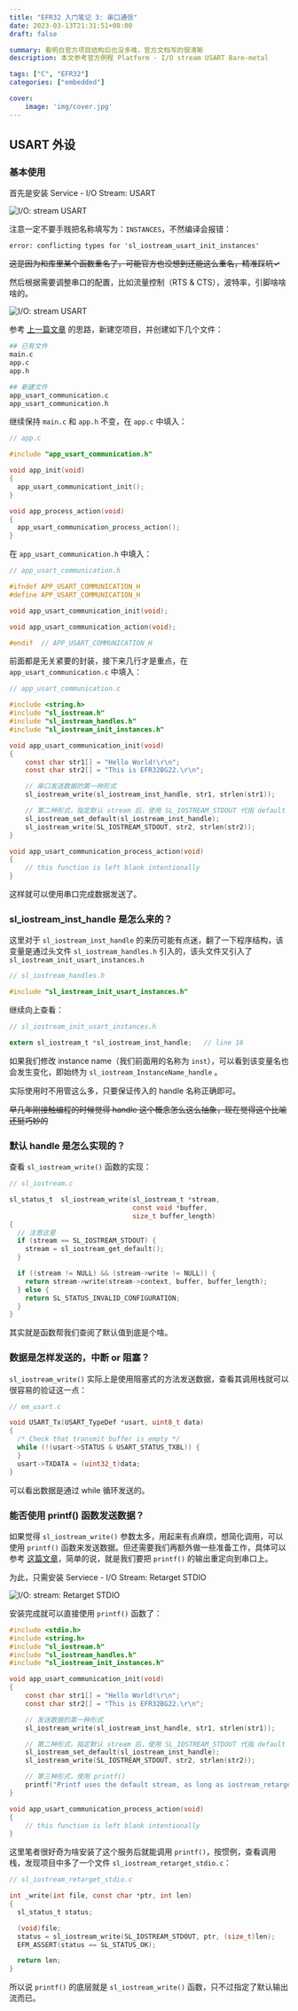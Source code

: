 ```yaml
---
title: "EFR32 入门笔记 3: 串口通信"
date: 2023-03-13T21:31:51+08:00
draft: false

summary: 看明白官方项目结构后也没多难，官方文档写的很清晰
description: 本文参考官方例程 Platform - I/O stream USART Bare-metal

tags: ["C", "EFR32"]
categories: ["embedded"]

cover: 
    image: 'img/cover.jpg'
---
```


## USART 外设

### 基本使用

首先是安装 Service - I/O Stream: USART

![I/O: stream USART](img/IOStreamUSART.jpg#center)

注意一定不要手贱把名称填写为：`INSTANCES`，不然编译会报错：

```plain
error: conflicting types for 'sl_iostream_usart_init_instances'
```

~~这是因为和库里某个函数重名了，可能官方也没想到还能这么重名，精准踩坑✓~~

然后根据需要调整串口的配置，比如流量控制（RTS & CTS），波特率，引脚啥啥啥的。

![I/O: stream USART](img/IOStreamConfig.jpg#center)

参考 [上一篇文章](https://wangyuyang.me/posts/efr32%E5%85%A5%E9%97%A8%E7%AC%94%E8%AE%B02-%E7%82%B9%E4%BA%AEled%E7%81%AF/) 的思路，新建空项目，并创建如下几个文件：

```bash
## 已有文件
main.c
app.c
app.h

## 新建文件
app_usart_communication.c
app_usart_communication.h
```

继续保持 `main.c` 和 `app.h` 不变，在 `app.c` 中填入：

```c
// app.c

#include "app_usart_communication.h"

void app_init(void)
{
  app_usart_communicationt_init();
}

void app_process_action(void)
{
  app_usart_communication_process_action();
}

```

在 `app_usart_communication.h` 中填入：

```c
// app_usart_communication.h

#ifndef APP_USART_COMMUNICATION_H
#define APP_USART_COMMUNICATION_H

void app_usart_communication_init(void);

void app_usart_communication_action(void);

#endif  // APP_USART_COMMUNICATION_H
```

前面都是无关紧要的封装，接下来几行才是重点，在 `app_usart_communication.c` 中填入：

```c
// app_usart_communication.c

#include <string.h>
#include "sl_iostream.h"
#include "sl_iostream_handles.h"
#include "sl_iostream_init_instances.h"

void app_usart_communication_init(void)
{
    const char str1[] = "Hello World!\r\n";
    const char str2[] = "This is EFR32BG22.\r\n";

    // 串口发送数据的第一种形式
    sl_iostream_write(sl_iostream_inst_handle, str1, strlen(str1));

    // 第二种形式，指定默认 stream 后，使用 SL_IOSTREAM_STDOUT 代指 default stream
    sl_iostream_set_default(sl_iostream_inst_handle);
    sl_iostream_write(SL_IOSTREAM_STDOUT, str2, strlen(str2));
}

void app_usart_communication_process_action(void)
{
    // this function is left blank intentionally
}
```

这样就可以使用串口完成数据发送了。

### sl_iostream_inst_handle 是怎么来的？

这里对于 `sl_iostream_inst_handle` 的来历可能有点迷，翻了一下程序结构，该变量是通过头文件 `sl_iostream_handles.h` 引入的，该头文件又引入了`sl_iostream_init_usart_instances.h`

``` c
// sl_iostream_handles.h

#include "sl_iostream_init_usart_instances.h"
```

继续向上查看：

```c
// sl_iostream_init_usart_instances.h

extern sl_iostream_t *sl_iostream_inst_handle;   // line 16
```

如果我们修改 instance name（我们前面用的名称为 `inst`），可以看到该变量名也会发生变化，即始终为 `sl_iostream_InstanceName_handle` 。

实际使用时不用管这么多，只要保证传入的 handle 名称正确即可。

~~早几年刚接触编程的时候觉得 handle 这个概念怎么这么抽象，现在觉得这个比喻还挺巧妙的~~

### 默认 handle 是怎么实现的？

查看 `sl_iostream_write()` 函数的实现：

```c
// sl_iostream.c

sl_status_t  sl_iostream_write(sl_iostream_t *stream,
                               const void *buffer,
                               size_t buffer_length)
{
  // 注意这里
  if (stream == SL_IOSTREAM_STDOUT) {
    stream = sl_iostream_get_default();
  }

  if ((stream != NULL) && (stream->write != NULL)) {
    return stream->write(stream->context, buffer, buffer_length);
  } else {
    return SL_STATUS_INVALID_CONFIGURATION;
  }
}
```

其实就是函数帮我们查阅了默认值到底是个啥。

### 数据是怎样发送的，中断 or 阻塞？

`sl_iostream_write()` 实际上是使用阻塞式的方法发送数据，查看其调用栈就可以很容易的验证这一点：

```c
// em_usart.c

void USART_Tx(USART_TypeDef *usart, uint8_t data)
{
  /* Check that transmit buffer is empty */
  while (!(usart->STATUS & USART_STATUS_TXBL)) {
  }
  usart->TXDATA = (uint32_t)data;
}
```

可以看出数据是通过 while 循环发送的。

### 能否使用 printf() 函数发送数据？

如果觉得 `sl_iostream_write()` 参数太多，用起来有点麻烦，想简化调用，可以使用 `printf()` 函数来发送数据。但还需要我们再额外做一些准备工作，具体可以参考 [这篇文章](https://community.silabs.com/s/article/Understanding-the-IO-Stream-module)，简单的说，就是我们要把 `printf()` 的输出重定向到串口上。

为此，只需安装 Serviece - I/O Stream: Retarget STDIO

![I/O: stream: Retarget STDIO](img/IOStreamRetargetSTDIO.jpg#center)

安装完成就可以直接使用 `printf()` 函数了：

```c
#include <stdio.h>
#include <string.h>
#include "sl_iostream.h"
#include "sl_iostream_handles.h"
#include "sl_iostream_init_instances.h"

void app_usart_communication_init(void)
{
    const char str1[] = "Hello World!\r\n";
    const char str2[] = "This is EFR32BG22.\r\n";

    // 发送数据的第一种形式
    sl_iostream_write(sl_iostream_inst_handle, str1, strlen(str1));

    // 第二种形式，指定默认 stream 后，使用 SL_IOSTREAM_STDOUT 代指 default stream
    sl_iostream_set_default(sl_iostream_inst_handle);
    sl_iostream_write(SL_IOSTREAM_STDOUT, str2, strlen(str2));

    // 第三种形式，使用 printf()
    printf("Printf uses the default stream, as long as iostream_retarget_stdio is included.\r\n");
}

void app_usart_communication_process_action(void)
{
    // this function is left blank intentionally
}
```

这里笔者很好奇为啥安装了这个服务后就能调用 `printf()`，按惯例，查看调用栈，发现项目中多了一个文件 `sl_iostream_retarget_stdio.c`：

```c
// sl_iostream_retarget_stdio.c

int _write(int file, const char *ptr, int len)
{
  sl_status_t status;

  (void)file;
  status = sl_iostream_write(SL_IOSTREAM_STDOUT, ptr, (size_t)len);
  EFM_ASSERT(status == SL_STATUS_OK);

  return len;
}
```

所以说 `printf()` 的底层就是 `sl_iostream_write()` 函数，只不过指定了默认输出流而已。
